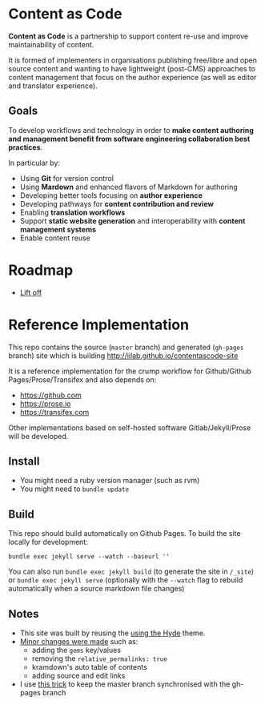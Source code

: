 # Content as Code

**Content as Code** is a partnership to support content re-use and improve maintainability of content.

It is formed of implementers in organisations publishing free/libre and open source content and wanting to have lightweight (post-CMS) approaches to content management that focus on the author experience (as well as editor and translator experience).

## Goals

To develop workflows and technology in order to **make content authoring and management benefit from software engineering collaboration best practices**.

In particular by:
 - Using **Git** for version control
 - Using **Mardown** and enhanced flavors of Markdown for authoring
 - Developing better tools focusing on **author experience**
 - Developing pathways for **content contribution and review**
 - Enabling **translation workflows**
 - Support **static website generation** and interoperability with **content management systems**
 - Enable content reuse

# Roadmap

  - [Lift off](https://github.com/iilab/contentascode-site/milestones)

# Reference Implementation

This repo contains the source (```master``` branch) and generated (```gh-pages``` branch) site which is building http://iilab.github.io/contentascode-site

It is a reference implementation for the crump workflow for Github/Github Pages/Prose/Transifex and also depends on:
 - https://github.com
 - https://prose.io
 - https://transifex.com

Other implementations based on self-hosted software Gitlab/Jekyll/Prose will be developed.

## Install

 - You might need a ruby version manager (such as rvm)
 - You might need to ```bundle update```

## Build

This repo should build automatically on Github Pages. To build the site locally for development:

```
bundle exec jekyll serve --watch --baseurl ''
```

You can also run ```bundle exec jekyll build``` (to generate the site in ```/_site```) or ```bundle exec jekyll serve``` (optionally with the ```--watch``` flag to rebuild automatically when a source markdown file changes) 

## Notes

 - This site was built by reusing the [using the Hyde](https://github.com/poole/hyde) theme.
 - [Minor changes were made](https://github.com/poole/hyde/compare/master...iilab:master) such as:
   - adding the ```gems``` key/values
   - removing the ```relative_permalinks: true``` 
   - kramdown's auto table of contents
   - adding source and edit links
 - I use [this trick](http://stackoverflow.com/a/7472481) to keep the master branch synchronised with the gh-pages branch
